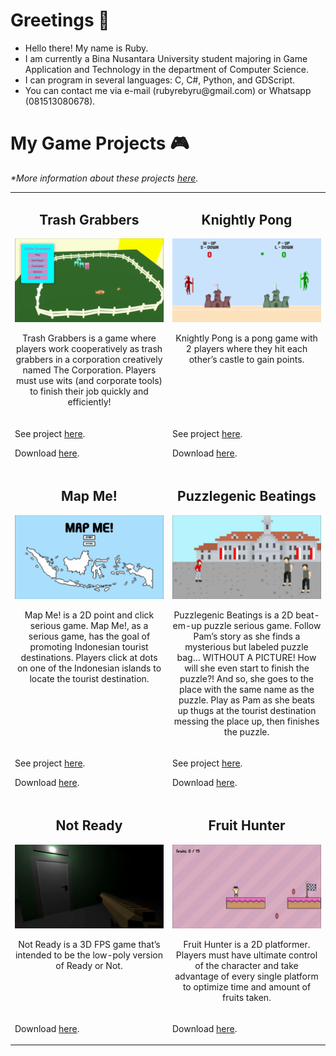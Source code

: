<h1>Greetings 👋</h1>
<ul>
  <li>Hello there! My name is Ruby.</li>
  <li>I am currently a Bina Nusantara University student majoring in Game Application and Technology in the department of Computer Science.</li>
  <li>I can program in several languages: C, C#, Python, and GDScript.</li>
  <li>You can contact me via e-mail (rubyrebyru@gmail.com) or Whatsapp (081513080678).</li>
</ul>
<h1>My Game Projects 🎮</h1>
<p><i>*More information about these projects <a href="https://docs.google.com/document/d/15T5mjKQUKTfBoleKZaQEQZoO3M8OazKiKoCYEk4fU5k/edit?usp=sharing">here</a>.</i></p>
<div align="center">
  <table>
    <tr>
      <td width="50%" valign="top">
        <h2 align="center">Trash Grabbers</h2>
        <div align="center">
          <img src="Gifs/TrashGrabbers.gif"></img>
          <p>Trash Grabbers is a game where players work cooperatively as trash grabbers in a corporation creatively named The Corporation. Players must use wits (and corporate tools) to finish their job quickly and efficiently!</p>
        </div>
      </td>
      <td width="50%" valign="top">
        <h2 align="center">Knightly Pong</h2>
        <div align="center">
          <img src="Gifs/KnightlyPong.gif"></img>
          <p>Knightly Pong is a pong game with 2 players where they hit each other’s castle to gain points.</p>
        </div>
      </td>
    <tr>
      <td width="50%" valign="top">
        <p>See project <a href="https://github.com/bibyru/Knightly-Pong/">here</a>.</p>
        <p>Download <a href="https://drive.google.com/file/d/1W3W-ZWMmpdBEkbuIAuTjcgoKlrYEAD4J/view?usp=drive_link">here</a>.</p>
      </td>
      <td width="50%" valign="top">
        <p>See project <a href="https://github.com/bibyru/Little-Grabbers/">here</a>.</p>
        <p>Download <a href="https://drive.google.com/file/d/1bzI4sNVcyxF5MP4SlaDXbE8GufNtKRNU/view?usp=drive_link">here</a>.</p>
      </td>
    </tr>
    <tr>
      <td width="50%" valign="top">
        <h2 align="center">Map Me!</h2>
        <div align="center">
          <img src="Gifs/MapMe.gif"></img>
          <p>Map Me! is a 2D point and click serious game. Map Me!, as a serious game, has the goal of promoting Indonesian tourist destinations. Players click at dots on one of the Indonesian islands to locate the tourist destination.</p>
        </div>
      </td>
      <td width="50%" valign="top">
        <h2 align="center">Puzzlegenic Beatings</h2>
        <div align="center">
          <img src="Gifs/PuzzlegenicBeatings.gif"></img>
          <p>Puzzlegenic Beatings is a 2D beat-em-up puzzle serious game. Follow Pam’s story as she finds a mysterious but labeled puzzle bag… WITHOUT A PICTURE! How will she even start to finish the puzzle?! And so, she goes to the place with the same name as the puzzle. Play as Pam as she beats up thugs at the tourist destination messing the place up, then finishes the puzzle.</p>
        </div>
      </td>
    </tr>
      <td width="50%" valign="top">
        <p>See project <a href="https://github.com/bibyru/map-me/">here</a>.</p>
        <p>Download <a href="https://drive.google.com/file/d/1B9J-vQRz8U3bqxgLN-w2LG2SSQwbhPXB/view?usp=drive_link">here</a>.</p>
      </td>
      <td width="50%" valign="top">
        <p>See project <a href="https://github.com/bibyru/Puzzlegenic-Beatings/">here</a>.</p>
        <p>Download <a href="https://drive.google.com/file/d/1YzoLHeXPfgZBqnKLEwyi3CKiMjcV_ZuE/view?usp=drive_link">here</a>.</p>
      </td>
    </tr>
    <tr>
      <td width="50%" valign="top">
        <h2 align="center">Not Ready</h2>
        <div align="center">
          <img src="Gifs/NotReady.gif"></img>
          <p>Not Ready is a 3D FPS game that’s intended to be the low-poly version of Ready or Not.</p>
        </div>
      </td>
      <td width="50%" valign="top">
        <h2 align="center">Fruit Hunter</h2>
        <div align="center">
          <img src="Gifs/FruitHunter.gif"></img>
          <p>Fruit Hunter is a 2D platformer. Players must have ultimate control of the character and take advantage of every single platform to optimize time and amount of fruits taken.</p>
        </div>
      </td>
    </tr>
      <td width="50%" valign="top">
        <p>Download <a href="https://drive.google.com/file/d/1OtwYoM3MMQ7o1h46ogavInZ71eAj2hpd/view?usp=drive_link">here</a>.</p>
      </td>
      <td width="50%" valign="top">
        <p>Download <a href="https://drive.google.com/file/d/19ChyNNeD2Bx9-849sNL_KdqG6j2dKO1x/view?usp=drive_link">here</a>.</p>
      </td>
    </tr>
  </table>
</div>


<!--
**bibyru/bibyru** is a ✨ _special_ ✨ repository because its `README.md` (this file) appears on your GitHub profile.

Here are some ideas to get you started:

- 🔭 I’m currently working on ...
- 🌱 I’m currently learning ...
- 👯 I’m looking to collaborate on ...
- 🤔 I’m looking for help with ...
- 💬 Ask me about ...
- 📫 How to reach me: ...
- 😄 Pronouns: ...
- ⚡ Fun fact: ...
-->
